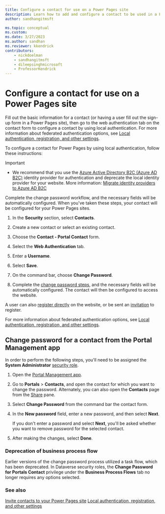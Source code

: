 ```yaml
---
title: Configure a contact for use on a Power Pages site
description: Learn how to add and configure a contact to be used in a Power Pages site.
author: sandhangitmsft

ms.topic: conceptual
ms.custom: 
ms.date: 3/27/2023
ms.author: sandhan
ms.reviewer: kkendrick
contributors:
    - nickdoelman
    - sandhangitmsft
    - dileepsinghmicrosoft
    - ProfessorKendrick
---
```


# Configure a contact for use on a Power Pages site

Fill out the basic information for a contact (or having a user fill out the sign-up form in a Power Pages site), then go to the web authentication tab on the contact form to configure a contact by using local authentication. For more information about federated authentication options, see [Local authentication, registration, and other settings](authentication/set-authentication-identity.md). 

To configure a contact for Power Pages by using local authentication, follow these instructions:  

> [!IMPORTANT]
> - We recommend that you use the [Azure Active Directory B2C (Azure AD B2C)](authentication/azure-ad-b2c-provider.md) identity provider for authentication and deprecate the local identity provider for your website. More information: [Migrate identity providers to Azure AD B2C](authentication/migrate-identity-providers.md)

Complete the change password workflow, and the necessary fields will be automatically configured. When you've taken these steps, your contact will be configured for your Power Pages sites.

1. In the **Security** section, select **Contacts**.

1. Create a new contact or select an existing contact.

1. Choose the **Contact - Portal Contact** form.

1. Select the **Web Authentication** tab.

1. Enter a **Username**.

1. Select **Save**.

1. On the command bar, choose **Change Password**.

1. Complete the [change password steps](#change-password-for-a-contact-from-the-portal-management-app), and the necessary fields will be automatically configured. The contact will then be configured to access the website.

A user can also [register directly](authentication/set-authentication-identity.md#sign-up-by-using-a-local-identity-or-external-identity) on the website, or be sent an [invitation](invite-contacts.md) to register. 

For more information about federated authentication options, see [Local authentication, registration, and other settings](authentication/set-authentication-identity.md). 

## Change password for a contact from the Portal Management app

In order to perform the following steps, you'll need to be assigned the **System Administrator** [security role](/power-platform/admin/database-security). 

1. Open the [Portal Management app](configure-portal.md).

1. Go to **Portals** > **Contacts**, and open the contact for which you want to change the password.
    Alternately, you can also open the **Contacts** page from the [Share](/power-apps/maker/portals/manage-existing-portals#share) pane. 

1. Select **Change Password** from the command bar the contact form.

1. In the **New password** field, enter a new password, and then select **Next**.

    If you don't enter a password and select **Next**, you'll be asked whether you want to remove password for the selected contact.

1. After making the changes, select **Done**.

### Deprecation of business process flow

Earlier versions of the change password process utilized a task flow, which has been deprecated. In Dataverse security roles, the **Change Password for Portals Contact** privilege under the **Business Process Flows** tab no longer requires any options selected.

### See also
[Invite contacts to your Power Pages site](invite-contacts.md)
[Local authentication, registration, and other settings](authentication/set-authentication-identity.md)

